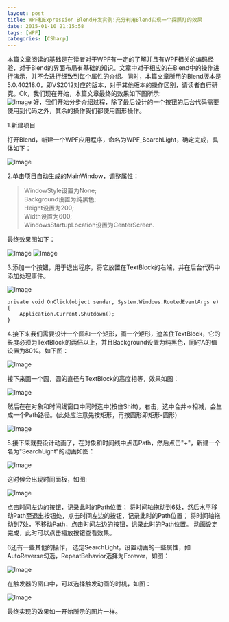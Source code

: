 ```yaml
---
layout: post
title: WPF和Expression Blend开发实例:充分利用Blend实现一个探照灯的效果
date: 2015-01-10 21:15:58
tags: [WPF]
categories: [CSharp]
---
```

本篇文章阅读的基础是在读者对于WPF有一定的了解并且有WPF相关的编码经验，对于Blend的界面布局有基础的知识。文章中对于相应的在Blend中的操作进行演示，并不会进行细致到每个属性的介绍。同时，本篇文章所用的Blend版本是5.0.40218.0，即VS2012对应的版本，对于其他版本的操作区别，请读者自行研究。Ok，我们现在开始，本篇文章最终的效果如下图所示:  
![Image](/images/2015-01-10-WPFLight-01.jpg)
好，我们开始分步介绍过程，除了最后设计的一个按钮的后台代码需要使用到代码之外，其余的操作我们都使用图形操作。

1.新建项目

打开Blend，新建一个WPF应用程序，命名为WPF_SearchLight，确定完成，具体如下：

![Image](/images/2015-01-10-WPFLight-02.jpg)

2.单击项目自动生成的MainWindow，调整属性：

> WindowStyle设置为None;  
> Background设置为纯黑色;   
> Height设置为200;  
> Width设置为600;  
> WindowsStartupLocation设置为CenterScreen.  

最终效果图如下：

![Image](/images/2015-01-10-WPFLight-03.jpg)
![Image](/images/2015-01-10-WPFLight-04.jpg)

3.添加一个按钮，用于退出程序，将它放置在TextBlock的右端，并在后台代码中添加处理事件。

![Image](/images/2015-01-10-WPFLight-05.jpg)   
```CSharp
private void OnClick(object sender, System.Windows.RoutedEventArgs e)
{
    Application.Current.Shutdown();
}
```
4.接下来我们需要设计一个圆和一个矩形，画一个矩形，遮盖住TextBlock，它的长度必须为TextBlock的两倍以上，并且Background设置为纯黑色，同时A的值设置为80%。如下图：

![Image](/images/2015-01-10-WPFLight-06.jpg)   

接下来画一个圆，圆的直径与TextBlock的高度相等，效果如图：

![Image](/images/2015-01-10-WPFLight-07.jpg)   

然后在在对象和时间线窗口中同时选中(按住Shift)，右击，选中合并→相减，会生成一个Path路径。(此处应注意先按矩形，再按圆形即矩形-圆形)

![Image](/images/2015-01-10-WPFLight-08.jpg)   

5.接下来就要设计动画了，在对象和时间线中点击Path，然后点击"+"，新建一个名为"SearchLight"的动画如图：

![Image](/images/2015-01-10-WPFLight-09.jpg)   

这时候会出现时间面板，如图:

![Image](/images/2015-01-10-WPFLight-10.jpg)   

点击时间左边的按钮，记录此时的Path位置；
将时间轴拖动到6处，然后水平移动Path至退出按钮处，点击时间左边的按钮，记录此时的Path位置；
将时间轴拖动到7处，不移动Path，点击时间左边的按钮，记录此时的Path位置。
动画设定完成，此时可以点击播放按钮查看效果。

6还有一些其他的操作， 选定SearchLight，设置动画的一些属性，如AutoReverse勾选，RepeatBehavior选择为Forever，如图：

![Image](/images/2015-01-10-WPFLight-11.jpg)

在触发器的窗口中，可以选择触发动画的时机，如图：

![Image](/images/2015-01-10-WPFLight-12.jpg)   

最终实现的效果如一开始所示的图片一样。